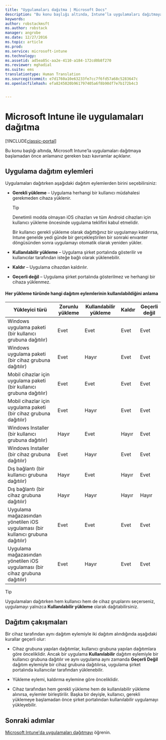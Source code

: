 ```yaml
---
title: "Uygulamaları dağıtma | Microsoft Docs"
description: "Bu konu başlığı altında, Intune’la uygulamaları dağıtmaya başlamadan önce anlamanız gereken kavramlar açıklanır."
keywords: 
author: robstackmsft
ms.author: robstack
manager: angrobe
ms.date: 12/27/2016
ms.topic: article
ms.prod: 
ms.service: microsoft-intune
ms.technology: 
ms.assetid: ad5ea85c-aa2e-4110-a184-172cd0b8f270
ms.reviewer: mghadial
ms.suite: ems
translationtype: Human Translation
ms.sourcegitcommit: e7d1760a10e63233fe7cc7f6fd57a68c5283647c
ms.openlocfilehash: efa8245020b961797405a6f8b90df7e7b172b4c3


---
```


# <a name="deploy-apps-with-microsoft-intune"></a>Microsoft Intune ile uygulamaları dağıtma

[!INCLUDE[classic-portal](../includes/classic-portal.md)]

Bu konu başlığı altında, Microsoft Intune’la uygulamaları dağıtmaya başlamadan önce anlamanız gereken bazı kavramlar açıklanır.


## <a name="app-deployment-actions"></a>Uygulama dağıtım eylemleri
Uygulamaları dağıtırken aşağıdaki dağıtım eylemlerden birini seçebilirsiniz:

-   **Gerekli yükleme** – Uygulama herhangi bir kullanıcı müdahalesi gerekmeden cihaza yüklenir.

    > [!TIP]
    > Denetimli modda olmayan iOS cihazları ve tüm Android cihazları için kullanıcı yükleme öncesinde uygulama teklifini kabul etmelidir.
    >
    >  Bir kullanıcı gerekli yükleme olarak dağıttığınız bir uygulamayı kaldırırsa, Intune genelde yedi günde bir gerçekleştirilen bir sonraki envanter döngüsünden sonra uygulamayı otomatik olarak yeniden yükler.

-   **Kullanılabilir yükleme** – Uygulama şirket portalında gösterilir ve kullanıcılar tarafından isteğe bağlı olarak yüklenebilir.

-   **Kaldır** – Uygulama cihazdan kaldırılır.

-   **Geçerli değil** – Uygulama şirket portalında gösterilmez ve herhangi bir cihaza yüklenmez.

#### <a name="understand-which-deployment-actions-are-available-for-each-installer-type"></a>Her yükleme türünde hangi dağıtım eylemlerinin kullanılabildiğini anlama

|Yükleyici türü|Zorunlu yükleme|Kullanılabilir yükleme|Kaldır|Geçerli değil|
|------------------|--------------------|---------------------|-------------|------------------|
|Windows uygulama paketi (bir kullanıcı grubuna dağıtılır)|Evet|Evet|Evet|Evet|
|Windows uygulama paketi (bir cihaz grubuna dağıtılır)|Evet|Hayır|Evet|Evet|
|Mobil cihazlar için uygulama paketi (bir kullanıcı grubuna dağıtılır)|Evet|Evet|Evet|Evet|
|Mobil cihazlar için uygulama paketi (bir cihaz grubuna dağıtılır)|Evet|Hayır|Evet|Evet|
|Windows Installer (bir kullanıcı grubuna dağıtılır)|Hayır|Evet|Hayır|Evet|
|Windows Installer (bir cihaz grubuna dağıtılır)|Evet|Hayır|Evet|Evet|
|Dış bağlantı (bir kullanıcı grubuna dağıtılır)|Hayır|Evet|Hayır|Evet|
|Dış bağlantı (bir cihaz grubuna dağıtılır)|Hayır|Hayır|Hayır|Hayır|
|Uygulama mağazasından yönetilen iOS uygulaması (bir kullanıcı grubuna dağıtılır)|Evet|Evet|Evet|Evet|
|Uygulama mağazasından yönetilen iOS uygulaması (bir cihaz grubuna dağıtılır)|Evet|Hayır|Evet|Evet|
> [!TIP]
> Uygulamaları dağıtırken hem kullanıcı hem de cihaz gruplarını seçerseniz, uygulamayı yalnızca **Kullanılabilir yükleme** olarak dağıtabilirsiniz.

## <a name="deployment-conflicts"></a>Dağıtım çakışmaları
Bir cihaz tarafından aynı dağıtım eylemiyle iki dağıtım alındığında aşağıdaki kurallar geçerli olur:

-   Cihaz grubuna yapılan dağıtımlar, kullanıcı grubuna yapılan dağıtımlara göre önceliklidir. Ancak bir uygulama **Kullanılabilir** dağıtım eylemiyle bir kullanıcı grubuna dağıtılır ve aynı uygulama aynı zamanda **Geçerli Değil** dağıtım eylemiyle bir cihaz grubuna dağıtılırsa, uygulama şirket portalında kullanıcılar tarafından yüklenebilir.

-   Yükleme eylemi, kaldırma eylemine göre önceliklidir.

-   Cihaz tarafından hem gerekli yükleme hem de kullanılabilir yükleme alınırsa, eylemler birleştirilir. Başka bir deyişle, kullanıcı, gerekli yüklemeye başlamadan önce şirket portalından kullanılabilir uygulamayı yükleyebilir.


## <a name="next-steps"></a>Sonraki adımlar

[Microsoft Intune'da uygulamaları dağıtmayı](deploy-apps-in-microsoft-intune.md) öğrenin.



<!--HONumber=Dec16_HO5-->


